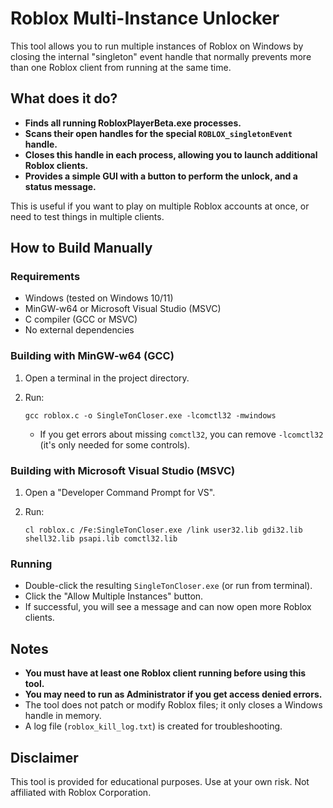 # Roblox Multi-Instance Unlocker

This tool allows you to run multiple instances of Roblox on Windows by closing the internal "singleton" event handle that normally prevents more than one Roblox client from running at the same time.

## What does it do?

- **Finds all running RobloxPlayerBeta.exe processes.**
- **Scans their open handles for the special `ROBLOX_singletonEvent` handle.**
- **Closes this handle in each process, allowing you to launch additional Roblox clients.**
- **Provides a simple GUI with a button to perform the unlock, and a status message.**

This is useful if you want to play on multiple Roblox accounts at once, or need to test things in multiple clients.

## How to Build Manually

### Requirements

- Windows (tested on Windows 10/11)
- MinGW-w64 or Microsoft Visual Studio (MSVC)
- C compiler (GCC or MSVC)
- No external dependencies

### Building with MinGW-w64 (GCC)

1. Open a terminal in the project directory.
2. Run:

   ```
   gcc roblox.c -o SingleTonCloser.exe -lcomctl32 -mwindows
   ```

   - If you get errors about missing `comctl32`, you can remove `-lcomctl32` (it's only needed for some controls).

### Building with Microsoft Visual Studio (MSVC)

1. Open a "Developer Command Prompt for VS".
2. Run:

   ```
   cl roblox.c /Fe:SingleTonCloser.exe /link user32.lib gdi32.lib shell32.lib psapi.lib comctl32.lib
   ```

### Running

- Double-click the resulting `SingleTonCloser.exe` (or run from terminal).
- Click the "Allow Multiple Instances" button.
- If successful, you will see a message and can now open more Roblox clients.

## Notes

- **You must have at least one Roblox client running before using this tool.**
- **You may need to run as Administrator if you get access denied errors.**
- The tool does not patch or modify Roblox files; it only closes a Windows handle in memory.
- A log file (`roblox_kill_log.txt`) is created for troubleshooting.

## Disclaimer

This tool is provided for educational purposes. Use at your own risk. Not affiliated with Roblox Corporation.
